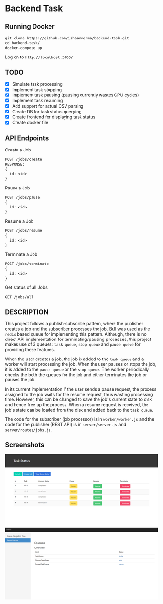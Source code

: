 # Backend Task
## Running Docker
```
git clone https://github.com/ishaanverma/backend-task.git
cd backend-task/
docker-compose up
```
Log on to `http://localhost:3000/`

## TODO
- [x] Simulate task processing
- [x] Implement task stopping
- [x] Implement task pausing (pausing currently wastes CPU cycles)
- [x] Implement task resuming
- [x] Add support for actual CSV parsing
- [x] Create DB for task status querying
- [x] Create frontend for displaying task status
- [x] Create docker file

## API Endpoints
Create a Job
```
POST /jobs/create
RESPONSE:
{
  id: <id>
}
```

Pause a Job
```
POST /jobs/pause
{
  id: <id>
}
```

Resume a Job
```
POST /jobs/resume
{
  id: <id>
}
```

Terminate a Job
```
POST /jobs/terminate
{
  id: <id>
}
```

Get status of all Jobs
```
GET /jobs/all
```

## DESCRIPTION
This project follows a publish-subscribe pattern, where the publisher creates a job and the subscriber processes the job. [Bull](https://github.com/OptimalBits/bull) was used as the `redis` based queue for implementing this pattern. Although, there is no direct API implementation for terminating/pausing processes, this project makes use of 3 queues: `task queue`, `stop queue` and `pause queue` for providing these features.

When the user creates a job, the job is added to the `task queue` and a worker will start processing the job. When the user pauses or stops the job, it is added to the `pause queue` or the `stop queue`. The worker periodically checks the both the queues for the job and either terminates the job or pauses the job.

In its current implementation if the user sends a pause request, the process assigned to the job waits for the resume request, thus wasting processing time. However, this can be changed to save the job's current state to disk and hence free up the process. When a resume request is received, the job's state can be loaded from the disk and added back to the `task queue`. 

The code for the subscriber (job processor) is in `worker/worker.js` and the code for the publisher (REST API) is in `server/server.js` and `server/routes/jobs.js`.

## Screenshots
![Screenshot 1](./screenshots/Screenshot_4.png)
![Screenshot 2](./screenshots/Screenshot_5.png)
